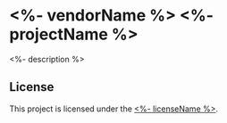 # <%- vendorName %> <%- projectName %>

<%- description %>

## License

This project is licensed under the [<%- licenseName %>](LICENSE).
